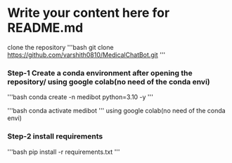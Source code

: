 # Write your content here for README.md
clone the repository
'''bash
git clone https://github.com/varshith0810/MedicalChatBot.git
'''
### Step-1 Create a conda environment after opening the repository/ using google colab(no need of the conda envi)
'''bash
conda create -n medibot python=3.10 -y
'''

'''bash
conda activate medibot
'''
using google colab(no need of the conda envi)

### Step-2  install requirements
'''bash
pip install -r requirements.txt
'''
